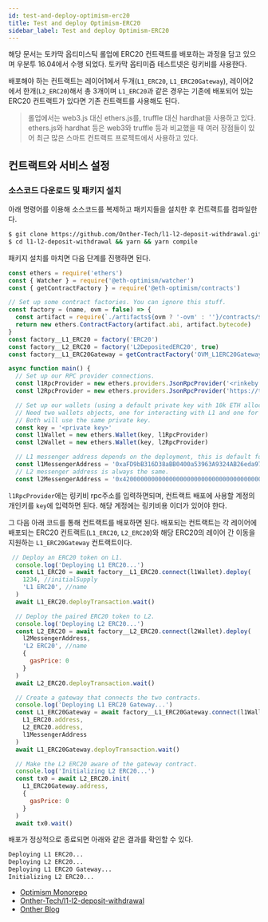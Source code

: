 ```yaml
---
id: test-and-deploy-optimism-erc20
title: Test and deploy Optimism-ERC20
sidebar_label: Test and deploy Optimism-ERC20
---
```


해당 문서는 토카막 옵티미스틱 롤업에 ERC20 컨트랙트를 배포하는 과정을 담고 있으며 우분투 16.04에서 수행 되었다. 토카막 옵티미즘 테스트넷은 링키비를 사용한다.

배포해야 하는 컨트랙트는 레이어1에서 두개(`L1_ERC20`, `L1_ERC20Gateway`), 레이어2에서 한개(`L2_ERC20`)해서 총 3개이며 `L1_ERC20`과 같은 경우는 기존에 배포되어 있는 ERC20 컨트랙트가 있다면 기존 컨트랙트를 사용해도 된다.

> 롤업에서는 web3.js 대신 ethers.js를, truffle 대신 hardhat을 사용하고 있다. ethers.js와 hardhat 등은 web3와 truffle 등과 비교했을 때 여러 장점들이 있어 최근 많은 스마트 컨트랙트 프로젝트에서 사용하고 있다.

## 컨트랙트와 서비스 설정

### 소스코드 다운로드 및 패키지 설치

아래 명령어를 이용해 소스코드를 복제하고 패키지들을 설치한 후 컨트랙트를 컴파일한다.

```bash
$ git clone https://github.com/Onther-Tech/l1-l2-deposit-withdrawal.git
$ cd l1-l2-deposit-withdrawal && yarn && yarn compile
```

패키지 설치를 마치면 다음 단계를 진행하면 된다.


```javascript
const ethers = require('ethers')
const { Watcher } = require('@eth-optimism/watcher')
const { getContractFactory } = require('@eth-optimism/contracts')

// Set up some contract factories. You can ignore this stuff. 
const factory = (name, ovm = false) => {
  const artifact = require(`./artifacts${ovm ? '-ovm' : ''}/contracts/${name}.sol/${name}.json`)
  return new ethers.ContractFactory(artifact.abi, artifact.bytecode)
}   
const factory__L1_ERC20 = factory('ERC20')
const factory__L2_ERC20 = factory('L2DepositedERC20', true)
const factory__L1_ERC20Gateway = getContractFactory('OVM_L1ERC20Gateway')

async function main() {
  // Set up our RPC provider connections.
  const l1RpcProvider = new ethers.providers.JsonRpcProvider('<rinkeby rpc address>')
  const l2RpcProvider = new ethers.providers.JsonRpcProvider('https://testnet1.optimism.tokamak.network')

  // Set up our wallets (using a default private key with 10k ETH allocated to it).
  // Need two wallets objects, one for interacting with L1 and one for interacting with L2.
  // Both will use the same private key.
  const key = '<private key>'
  const l1Wallet = new ethers.Wallet(key, l1RpcProvider)
  const l2Wallet = new ethers.Wallet(key, l2RpcProvider)

  // L1 messenger address depends on the deployment, this is default for our testnet1
  const l1MessengerAddress = '0xaFD9bB316D38aBB0400a53963A9324AB26eda97C' 
  // L2 messenger address is always the same.
  const l2MessengerAddress = '0x4200000000000000000000000000000000000007'
```

`l1RpcProvider`에는 링키비 rpc주소를 입력하면되며, 컨트랙트 배포에 사용할 계정의 개인키를 `key`에 입력하면 된다. 해당 계정에는 링키비용 이더가 있어야 한다.

그 다음 아래 코드를 통해 컨트랙트를 배포하면 된다. 배포되는 컨트랙트는 각 레이어에 배포되는 ERC20 컨트랙트(`L1_ERC20`, `L2_ERC20`)와 해당 ERC20의 레이어 간 이동을 지원하는 `L1_ERC20Gateway` 컨트랙트이다.

```javascript
 // Deploy an ERC20 token on L1.
  console.log('Deploying L1 ERC20...')
  const L1_ERC20 = await factory__L1_ERC20.connect(l1Wallet).deploy(
    1234, //initialSupply
    'L1 ERC20', //name
  )
  await L1_ERC20.deployTransaction.wait()

  // Deploy the paired ERC20 token to L2.
  console.log('Deploying L2 ERC20...')
  const L2_ERC20 = await factory__L2_ERC20.connect(l2Wallet).deploy(
    l2MessengerAddress,
    'L2 ERC20', //name
    {
      gasPrice: 0
    }
  )
  await L2_ERC20.deployTransaction.wait()

  // Create a gateway that connects the two contracts.
  console.log('Deploying L1 ERC20 Gateway...')
  const L1_ERC20Gateway = await factory__L1_ERC20Gateway.connect(l1Wallet).deploy(
    L1_ERC20.address,
    L2_ERC20.address,
    l1MessengerAddress
  )
  await L1_ERC20Gateway.deployTransaction.wait()

  // Make the L2 ERC20 aware of the gateway contract.
  console.log('Initializing L2 ERC20...')
  const tx0 = await L2_ERC20.init(
    L1_ERC20Gateway.address,
    {
      gasPrice: 0
    }
  )
  await tx0.wait()
  ```

배포가 정상적으로 종료되면 아래와 같은 결과를 확인할 수 있다.

```bash
Deploying L1 ERC20...
Deploying L2 ERC20...
Deploying L1 ERC20 Gateway...
Initializing L2 ERC20...
```

- [Optimism Monorepo](https://github.com/ethereum-optimism/optimism)
- [Onther-Tech/l1-l2-deposit-withdrawal](https://github.com/Onther-Tech/l1-l2-deposit-withdrawal)
- [Onther Blog](https://medium.com/onther-tech/%EC%98%B5%ED%8B%B0%EB%AF%B8%EC%8A%A4%ED%8B%B1-%EB%A1%A4%EC%97%85%EC%97%90%EC%84%9C-erc20-%EC%82%AC%EC%9A%A9%ED%95%98%EA%B8%B0-bc774f94d8b3)